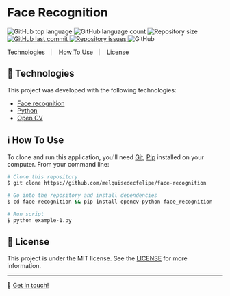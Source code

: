 <h1>Face Recognition</h1>

<p>
  <img alt="GitHub top language" src="https://img.shields.io/github/languages/top/melquisedecfelipe/face-recognition.svg">

  <img alt="GitHub language count" src="https://img.shields.io/github/languages/count/melquisedecfelipe/face-recognition.svg">

  <img alt="Repository size" src="https://img.shields.io/github/repo-size/melquisedecfelipe/face-recognition.svg">

  <a href="https://github.com/melquisedecfelipe/reconhecimento-facial/commits/master">
    <img alt="GitHub last commit" src="https://img.shields.io/github/last-commit/melquisedecfelipe/face-recognition.svg">
  </a>

  <a href="https://github.com/melquisedecfelipe/reconhecimento-facial/issues">
    <img alt="Repository issues" src="https://img.shields.io/github/issues/melquisedecfelipe/face-recognition.svg">
  </a>

  <img alt="GitHub" src="https://img.shields.io/github/license/melquisedecfelipe/face-recognition.svg">
</p>

<p>
  <a href="#rocket-technologies">Technologies</a>&nbsp;&nbsp;&nbsp;|&nbsp;&nbsp;&nbsp;
  <a href="#information_source-how-to-use">How To Use</a>&nbsp;&nbsp;&nbsp;|&nbsp;&nbsp;&nbsp;
  <a href="#memo-license">License</a>
</p>

## :rocket: Technologies

This project was developed with the following technologies:

-  [Face recognition](https://github.com/ageitgey/face_recognition)
-  [Python](https://www.python.org)
-  [Open CV](https://opencv.org/)

## :information_source: How To Use

To clone and run this application, you'll need [Git](https://git-scm.com), [Pip](https://pip.pypa.io/) installed on your computer. From your command line:

```bash
# Clone this repository
$ git clone https://github.com/melquisedecfelipe/face-recognition

# Go into the repository and install dependencies
$ cd face-recognition && pip install opencv-python face_recognition

# Run script
$ python example-1.py
```

## :memo: License
This project is under the MIT license. See the [LICENSE](https://github.com/melquisedecfelipe/face-recognition/blob/master/LICENSE) for more information.

---

:wave: [Get in touch!](https://www.linkedin.com/in/melquisedecfelipe/)
